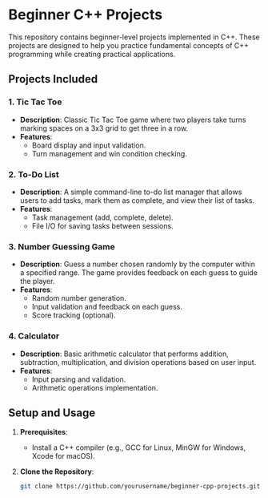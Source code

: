 
# Beginner C++ Projects

This repository contains beginner-level projects implemented in C++. These projects are designed to help you practice fundamental concepts of C++ programming while creating practical applications.

## Projects Included

### 1. Tic Tac Toe

- **Description**: Classic Tic Tac Toe game where two players take turns marking spaces on a 3x3 grid to get three in a row.
- **Features**:
  - Board display and input validation.
  - Turn management and win condition checking.

### 2. To-Do List

- **Description**: A simple command-line to-do list manager that allows users to add tasks, mark them as complete, and view their list of tasks.
- **Features**:
  - Task management (add, complete, delete).
  - File I/O for saving tasks between sessions.

### 3. Number Guessing Game

- **Description**: Guess a number chosen randomly by the computer within a specified range. The game provides feedback on each guess to guide the player.
- **Features**:
  - Random number generation.
  - Input validation and feedback on each guess.
  - Score tracking (optional).

### 4. Calculator

- **Description**: Basic arithmetic calculator that performs addition, subtraction, multiplication, and division operations based on user input.
- **Features**:
  - Input parsing and validation.
  - Arithmetic operations implementation.

## Setup and Usage

1. **Prerequisites**:
   - Install a C++ compiler (e.g., GCC for Linux, MinGW for Windows, Xcode for macOS).

2. **Clone the Repository**:
   ```bash
   git clone https://github.com/yourusername/beginner-cpp-projects.git

